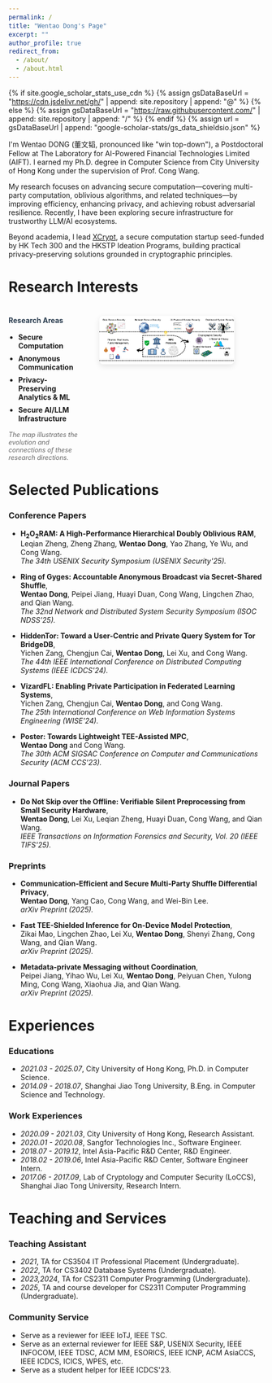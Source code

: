 ```yaml
---
permalink: /
title: "Wentao Dong's Page"
excerpt: ""
author_profile: true
redirect_from: 
  - /about/
  - /about.html
---
```


{% if site.google_scholar_stats_use_cdn %}
{% assign gsDataBaseUrl = "https://cdn.jsdelivr.net/gh/" | append: site.repository | append: "@" %}
{% else %}
{% assign gsDataBaseUrl = "https://raw.githubusercontent.com/" | append: site.repository | append: "/" %}
{% endif %}
{% assign url = gsDataBaseUrl | append: "google-scholar-stats/gs_data_shieldsio.json" %}

<span class='anchor' id='about-me'></span>

I'm Wentao DONG (董文韬, pronounced like "win top-down"), a Postdoctoral Fellow at The Laboratory for AI-Powered Financial Technologies Limited (AIFT). I earned my Ph.D. degree in Computer Science from City University of Hong Kong under the supervision of Prof. Cong Wang. 

My research focuses on advancing secure computation—covering multi-party computation, oblivious algorithms, and related techniques—by improving efficiency, enhancing privacy, and achieving robust adversarial resilience. Recently, I have been exploring secure infrastructure for trustworthy LLM/AI ecosystems.

Beyond academia, I lead [XCrypt](https://xxx), a secure computation startup seed-funded by HK Tech 300 and the HKSTP Ideation Programs, building practical privacy-preserving solutions grounded in cryptographic principles.

# Research Interests

<div style="display: flex; align-items: flex-start; gap: 2.5rem; margin: 2.5rem 0 1rem 0;">
    <div style="flex: 0.3;">
        <h4 style="margin: 0 0 1rem 0; color: #2c3e50;">Research Areas</h4>
        <ul style="margin: 0; padding-left: 1.2rem;">
            <li style="margin-bottom: 0.5rem;"><strong>Secure Computation</strong></li>
            <li style="margin-bottom: 0.5rem;"><strong>Anonymous Communication</strong></li>
            <li style="margin-bottom: 0.5rem;"><strong>Privacy-Preserving Analytics & ML</strong></li>
            <li style="margin-bottom: 0.5rem;"><strong>Secure AI/LLM Infrastructure</strong></li>
        </ul>
        <p style="margin: 1rem 0 0 0; font-size: 0.9em; color: #666; font-style: italic;">The map illustrates the evolution and connections of these research directions.</p>
    </div>
    <div style="flex: 0.572;">
        <img src="images/my_maps.png" alt="Research Map" width="100%" style="display: block; border-radius: 8px; box-shadow: 0 4px 12px rgba(0,0,0,0.1);">
    </div>
</div>

<!-- # News
- *2025.03*: &nbsp;🎉 Our paper "Do Not Skip over the Offline: Verifiable Silent Preprocessing from Small Security Hardware" was accepted by IEEE TIFS'25! 

- *2025.02*: &nbsp;🎉 Our paper "H2O2RAM: A High-Performance Hierarchical Doubly Oblivious RAM" was accepted by USENIX Security'25! 

- *2024.10*: &nbsp;🎉 Our paper "Ring of Gyges: Accountable Anonymous Broadcast via Secret-Shared Shuffle!" was accepted by NDSS'25! 

- *2024.09*: &nbsp;🎉 Our paper "Ring of Gyges: Accountable Anonymous Broadcast via Secret-Shared Shuffle!" was accepted by NDSS'25! -->

<span class='anchor' id='-publications'></span>
# Selected Publications 

<!-- <div class='paper-box'><div class='paper-box-image'><div><div class="badge">CVPR 2016</div><img src='images/500x300.png' alt="sym" width="100%"></div></div>
<div class='paper-box-text' markdown="1"> -->

### Conference Papers

<!-- - **Doppio: Communication-Efficient and Secure Multi-Party Shuffle Differential Privacy**, <span style="float:right;"><a href="/about" target="_blank" rel="noopener" aria-label="external link" title="Open link" style="color: #007acc; text-decoration: none; padding: 4px 8px; border-radius: 4px; transition: all 0.2s ease;"><i class="fas fa-external-link-alt" style="font-size: 14px;"></i></a></span><span style="display:block; clear:both;"></span>
**Wentao Dong**, Yang Cao, Cong Wang, and Wei-Bin Lee.<br>
*The 52nd International Conference on Very Large Data Bases (VLDB'26).*

- **Amulet: Fast TEE-Shielded Inference for On-Device Model Protection**, <span style="float:right;"><a href="/about" target="_blank" rel="noopener" aria-label="external link" title="Open link" style="color: #007acc; text-decoration: none; padding: 4px 8px; border-radius: 4px; transition: all 0.2s ease;"><i class="fas fa-external-link-alt" style="font-size: 14px;"></i></a></span><span style="display:block; clear:both;"></span>
Zikai Mao, Lingchen Zhao, Lei Xu, **Wentao Dong**, Shenyi Zhang, Cong Wang, and Qian Wang.<br>
*The 32nd ACM SIGSAC Conference on Computer and Communications Security (ACM CCS'25).* -->

- **H$_2$O$_2$RAM: A High-Performance Hierarchical Doubly Oblivious RAM**, <span style="float:right;"><a href="https://www.usenix.org/conference/usenixsecurity25/presentation/zheng" target="_blank" rel="noopener" aria-label="external link" title="Open link" style="color: #007acc; text-decoration: none; padding: 4px 8px; border-radius: 4px; transition: all 0.2s ease;"><i class="fas fa-external-link-alt" style="font-size: 14px;"></i></a></span><span style="display:block; clear:both;"></span>
Leqian Zheng, Zheng Zhang, **Wentao Dong**, Yao Zhang, Ye Wu, and Cong Wang.<br>
*The 34th USENIX Security Symposium (USENIX Security'25).*

- **Ring of Gyges: Accountable Anonymous Broadcast via Secret-Shared Shuffle**, <span style="float:right;"><a href="https://www.ndss-symposium.org/ndss-paper/ring-of-gyges-accountable-anonymous-broadcast-via-secret-shared-shuffle/" target="_blank" rel="noopener" aria-label="external link" title="Open link" style="color: #007acc; text-decoration: none; padding: 4px 8px; border-radius: 4px; transition: all 0.2s ease;"><i class="fas fa-external-link-alt" style="font-size: 14px;"></i></a></span><span style="display:block; clear:both;"></span>
**Wentao Dong**, Peipei Jiang, Huayi Duan, Cong Wang, Lingchen Zhao, and Qian Wang.<br>
*The 32nd Network and Distributed System Security Symposium (ISOC NDSS'25).*

- **HiddenTor: Toward a User-Centric and Private Query System for Tor BridgeDB**, <span style="float:right;"><a href="https://ieeexplore.ieee.org/document/10630991" target="_blank" rel="noopener" aria-label="external link" title="Open link" style="color: #007acc; text-decoration: none; padding: 4px 8px; border-radius: 4px; transition: all 0.2s ease;"><i class="fas fa-external-link-alt" style="font-size: 14px;"></i></a></span><span style="display:block; clear:both;"></span>
Yichen Zang, Chengjun Cai, **Wentao Dong**, Lei Xu, and Cong Wang.<br>
*The 44th IEEE International Conference on Distributed Computing Systems (IEEE ICDCS'24).*

- **VizardFL: Enabling Private Participation in Federated Learning Systems**, <span style="float:right;"><a href="https://link.springer.com/chapter/10.1007/978-981-96-0567-5_18" target="_blank" rel="noopener" aria-label="external link" title="Open link" style="color: #007acc; text-decoration: none; padding: 4px 8px; border-radius: 4px; transition: all 0.2s ease;"><i class="fas fa-external-link-alt" style="font-size: 14px;"></i></a></span><span style="display:block; clear:both;"></span>
Yichen Zang, Chengjun Cai, **Wentao Dong**, and Cong Wang.<br>
*The 25th International Conference on Web Information Systems Engineering (WISE'24).*

- **Poster: Towards Lightweight TEE-Assisted MPC**, <span style="float:right;"><a href="https://dl.acm.org/doi/10.1145/3576915.3624398" target="_blank" rel="noopener" aria-label="external link" title="Open link" style="color: #007acc; text-decoration: none; padding: 4px 8px; border-radius: 4px; transition: all 0.2s ease;"><i class="fas fa-external-link-alt" style="font-size: 14px;"></i></a></span><span style="display:block; clear:both;"></span>
**Wentao Dong** and Cong Wang.<br>
*The 30th ACM SIGSAC Conference on Computer and Communications Security (ACM CCS'23).*

### Journal Papers

- **Do Not Skip over the Offline: Verifiable Silent Preprocessing from Small Security Hardware**, <span style="float:right;"><a href="https://ieeexplore.ieee.org/document/10938283" target="_blank" rel="noopener" aria-label="external link" title="Open link" style="color: #007acc; text-decoration: none; padding: 4px 8px; border-radius: 4px; transition: all 0.2s ease;"><i class="fas fa-external-link-alt" style="font-size: 14px;"></i></a></span><span style="display:block; clear:both;"></span>
**Wentao Dong**, Lei Xu, Leqian Zheng, Huayi Duan, Cong Wang, and Qian Wang.<br>
*IEEE Transactions on Information Forensics and Security, Vol. 20 (IEEE TIFS'25).*

### Preprints

- **Communication-Efficient and Secure Multi-Party Shuffle Differential Privacy**, <span style="float:right;"><a href="/about" target="_blank" rel="noopener" aria-label="external link" title="Open link" style="color: #007acc; text-decoration: none; padding: 4px 8px; border-radius: 4px; transition: all 0.2s ease;"><i class="fas fa-external-link-alt" style="font-size: 14px;"></i></a></span><span style="display:block; clear:both;"></span>
**Wentao Dong**, Yang Cao, Cong Wang, and Wei-Bin Lee.<br>
*arXiv Preprint (2025).*

<!-- *The 52nd International Conference on Very Large Data Bases (VLDB'26).* -->

- **Fast TEE-Shielded Inference for On-Device Model Protection**, <span style="float:right;"><a href="/about" target="_blank" rel="noopener" aria-label="external link" title="Open link" style="color: #007acc; text-decoration: none; padding: 4px 8px; border-radius: 4px; transition: all 0.2s ease;"><i class="fas fa-external-link-alt" style="font-size: 14px;"></i></a></span><span style="display:block; clear:both;"></span>
Zikai Mao, Lingchen Zhao, Lei Xu, **Wentao Dong**, Shenyi Zhang, Cong Wang, and Qian Wang.<br>
*arXiv Preprint (2025).*
<!-- *The 32nd ACM SIGSAC Conference on Computer and Communications Security (ACM CCS'25).*  -->

- **Metadata-private Messaging without Coordination**, <span style="float:right;"><a href="https://arxiv.org/abs/2504.19566" target="_blank" rel="noopener" aria-label="external link" title="Open link" style="color: #007acc; text-decoration: none; padding: 4px 8px; border-radius: 4px; transition: all 0.2s ease;"><i class="fas fa-external-link-alt" style="font-size: 14px;"></i></a></span><span style="display:block; clear:both;"></span>
Peipei Jiang, Yihao Wu, Lei Xu, **Wentao Dong**, Peiyuan Chen, Yulong Ming,
Cong Wang, Xiaohua Jia, and Qian Wang.<br>
*arXiv Preprint (2025).*

<span class='anchor' id='-experiences'></span>
# Experiences

### Educations
- *2021.03 - 2025.07*, City University of Hong Kong, Ph.D. in Computer Science. 
- *2014.09 - 2018.07*, Shanghai Jiao Tong University, B.Eng. in Computer Science and Technology. 

### Work Experiences
- *2020.09 - 2021.03*, City University of Hong Kong, Research Assistant. 
- *2020.01 - 2020.08*, Sangfor Technologies Inc., Software Engineer.
- *2018.07 - 2019.12*, Intel Asia-Pacific R&D Center, R&D Engineer.
- *2018.02 - 2019.06*, Intel Asia-Pacific R&D Center, Software Engineer Intern.
- *2017.06 - 2017.09*, Lab of Cryptology and Computer Security (LoCCS), Shanghai Jiao Tong University, Research Intern.

<span class='anchor' id='-teaching-and-service'></span>
# Teaching and Services

### Teaching Assistant
- *2021*, TA for CS3504 IT Professional Placement (Undergraduate).
- *2022*, TA for CS3402 Database Systems (Undergraduate).
- *2023,2024*, TA for CS2311 Computer Programming (Undergraduate).
- *2025*, TA and course developer for CS2311 Computer Programming (Undergraduate).
  
### Community Service
- Serve as a reviewer for IEEE IoTJ, IEEE TSC.
- Serve as an external reviewer for IEEE S&P, USENIX Security, IEEE INFOCOM, IEEE TDSC, ACM MM, ESORICS, IEEE ICNP, ACM AsiaCCS, IEEE ICDCS, ICICS, WPES, etc.
- Serve as a student helper for IEEE ICDCS'23.